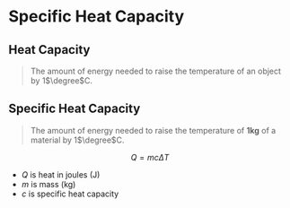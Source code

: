 # Specific Heat Capacity

## Heat Capacity
> The amount of energy needed to raise the temperature of an object by 1$\degree$C.

## Specific Heat Capacity
> The amount of energy needed to raise the temperature of **1kg** of a material by 1$\degree$C.

$$Q = mc \Delta T$$

- $Q$ is heat in joules (J)
- $m$ is mass (kg)
- $c$ is specific heat capacity